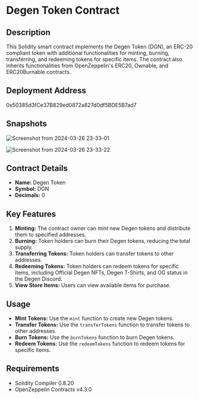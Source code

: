 # Degen Token Contract

## Description
This Solidity smart contract implements the Degen Token (DGN), an ERC-20 compliant token with additional functionalities for minting, burning, transferring, and redeeming tokens for specific items. The contract also inherits functionalities from OpenZeppelin's ERC20, Ownable, and ERC20Burnable contracts.

## Deployment Address
  0x50385d3fCe37B829ed0872a827d0df5BDE5B7ad7

## Snapshots
![Screenshot from 2024-03-26 23-33-01](https://github.com/Dannyswiss1/Metacrafters-Degen-Token/assets/137540755/68434b32-8cb2-4fe6-be9e-4a2e2870950a)

![Screenshot from 2024-03-26 23-33-22](https://github.com/Dannyswiss1/Metacrafters-Degen-Token/assets/137540755/31d30430-7d53-4535-ad83-9cd334b136ab)


## Contract Details
- **Name:** Degen Token
- **Symbol:** DGN
- **Decimals:** 0

## Key Features
1. **Minting:** The contract owner can mint new Degen tokens and distribute them to specified addresses.
2. **Burning:** Token holders can burn their Degen tokens, reducing the total supply.
3. **Transferring Tokens:** Token holders can transfer tokens to other addresses.
4. **Redeeming Tokens:** Token holders can redeem tokens for specific items, including Official Degen NFTs, Degen T-Shirts, and OG status in the Degen Discord.
5. **View Store Items:** Users can view available items for purchase.

## Usage
- **Mint Tokens:** Use the `mint` function to create new Degen tokens.
- **Transfer Tokens:** Use the `transferTokens` function to transfer tokens to other addresses.
- **Burn Tokens:** Use the `burnTokens` function to burn Degen tokens.
- **Redeem Tokens:** Use the `redeemTokens` function to redeem tokens for specific items.

## Requirements
- Solidity Compiler 0.8.20
- OpenZeppelin Contracts v4.3.0

